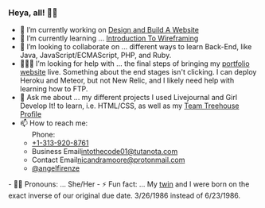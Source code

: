 ### Heya, all! 👋🏾

<!--
**Angelfirenze01/Angelfirenze01** is a ✨ _special_ ✨ repository because its `README.md` (this file) appears on your GitHub profile.

Here are some ideas to get you started:
-->

- 🔭 I’m currently working on <a href="https://teamtreehouse.com/tracks/design-and-build-a-website" target="_blank">Design and Build A Website</a> 
- 🌱 I’m currently learning ... [Introduction To Wireframing](https://teamtreehouse.com/library/introduction-to-wireframing")
- 👯 I’m looking to collaborate on ... different ways to learn Back-End, like Java, JavaScript/ECMAScript, PHP, and Ruby.
- 👩🏾‍💻 I’m looking for help with ... the final steps of bringing my [portfolio website](https://github.com/Ahttps://github.com/Angelfirenze01/intothecode01.io) live.  Something about the end stages isn't clicking.  I can deploy Heroku and Meteor, but not New Relic, and I likely need help with learning how to FTP.
- 💬 Ask me about ... my different projects I used Livejournal and Girl Develop It! to learn, i.e. HTML/CSS, as well as my [Team Treehouse Profile](https://teamtreehouse.com/profiles/angelfirenze) 
- 📫 How to reach me: <ul class="contact-info">
				Phone: <li class="phone"><a href="Tel:+1-313-920-8761">+1-313-920-8761</a></li>
				<li class="projects_email">Business Email<a href="mailto:intothecode01@tutanota.com">intothecode01@tutanota.com</a></li>
        <li class="contacts_email">Contact Email<a href="mailto:nicandramoore@protonmail.com">nicandramoore@protonmail.com</a></li>
				<li class="twitter"><a href="http://twitter.com/intent/tweet?screen_name=angelfirenze">@angelfirenze</a></li>
</ul>
- 👩🏾 Pronouns: ... She/Her
- ⚡ Fun fact: ... My <a href="https://github.com/natashamre">twin</a> and I were born on the exact inverse of our original due date.  3/26/1986 instead of 6/23/1986.
